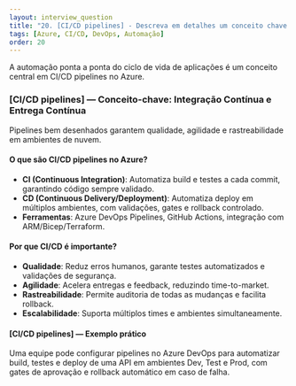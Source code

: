 ```yaml
---
layout: interview_question
title: "20. [CI/CD pipelines] - Descreva em detalhes um conceito chave sobre CI/CD pipelines relevante para arquitetura no Azure"
tags: [Azure, CI/CD, DevOps, Automação]
order: 20
---
```


A automação ponta a ponta do ciclo de vida de aplicações é um conceito central em CI/CD pipelines no Azure.

### [CI/CD pipelines] — Conceito-chave: Integração Contínua e Entrega Contínua

Pipelines bem desenhados garantem qualidade, agilidade e rastreabilidade em ambientes de nuvem.

#### O que são CI/CD pipelines no Azure?

- **CI (Continuous Integration)**: Automatiza build e testes a cada commit, garantindo código sempre validado.
- **CD (Continuous Delivery/Deployment)**: Automatiza deploy em múltiplos ambientes, com validações, gates e rollback controlado.
- **Ferramentas**: Azure DevOps Pipelines, GitHub Actions, integração com ARM/Bicep/Terraform.

#### Por que CI/CD é importante?

- **Qualidade**: Reduz erros humanos, garante testes automatizados e validações de segurança.
- **Agilidade**: Acelera entregas e feedback, reduzindo time-to-market.
- **Rastreabilidade**: Permite auditoria de todas as mudanças e facilita rollback.
- **Escalabilidade**: Suporta múltiplos times e ambientes simultaneamente.

#### [CI/CD pipelines] — Exemplo prático

Uma equipe pode configurar pipelines no Azure DevOps para automatizar build, testes e deploy de uma API em ambientes Dev, Test e Prod, com gates de aprovação e rollback automático em caso de falha.
